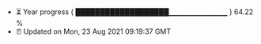 - ⏳ Year progress { ███████████████████▁▁▁▁▁▁▁▁▁▁▁ } 64.22 %
- ⏰ Updated on Mon, 23 Aug 2021 09:19:37 GMT

